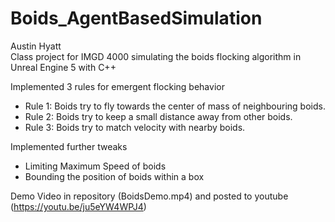 # Boids_AgentBasedSimulation
Austin Hyatt<br>
Class project for IMGD 4000 simulating the boids flocking algorithm in Unreal Engine 5 with C++

Implemented 3 rules for emergent flocking behavior
- Rule 1: Boids try to fly towards the center of mass of neighbouring boids.
- Rule 2: Boids try to keep a small distance away from other boids.
- Rule 3: Boids try to match velocity with nearby boids.

Implemented further tweaks
- Limiting Maximum Speed of boids
- Bounding the position of boids within a box

Demo Video in repository (BoidsDemo.mp4) and posted to youtube (https://youtu.be/ju5eYW4WPJ4)
